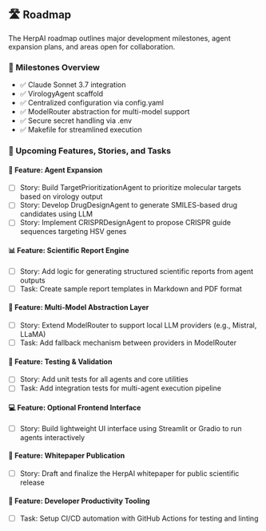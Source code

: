 ## 🛣 Roadmap

The HerpAI roadmap outlines major development milestones, agent expansion plans, and areas open for collaboration.

### 🔖 Milestones Overview

- ✅ Claude Sonnet 3.7 integration
- ✅ VirologyAgent scaffold
- ✅ Centralized configuration via config.yaml
- ✅ ModelRouter abstraction for multi-model support
- ✅ Secure secret handling via .env
- ✅ Makefile for streamlined execution

### 📌 Upcoming Features, Stories, and Tasks

#### 🚀 Feature: Agent Expansion
- [ ] Story: Build TargetPrioritizationAgent to prioritize molecular targets based on virology output
- [ ] Story: Develop DrugDesignAgent to generate SMILES-based drug candidates using LLM
- [ ] Story: Implement CRISPRDesignAgent to propose CRISPR guide sequences targeting HSV genes

#### 📊 Feature: Scientific Report Engine
- [ ] Story: Add logic for generating structured scientific reports from agent outputs
- [ ] Task: Create sample report templates in Markdown and PDF format

#### 🧠 Feature: Multi-Model Abstraction Layer
- [ ] Story: Extend ModelRouter to support local LLM providers (e.g., Mistral, LLaMA)
- [ ] Task: Add fallback mechanism between providers in ModelRouter

#### 🧪 Feature: Testing & Validation
- [ ] Story: Add unit tests for all agents and core utilities
- [ ] Task: Add integration tests for multi-agent execution pipeline

#### 💻 Feature: Optional Frontend Interface
- [ ] Story: Build lightweight UI interface using Streamlit or Gradio to run agents interactively

#### 📄 Feature: Whitepaper Publication
- [ ] Story: Draft and finalize the HerpAI whitepaper for public scientific release

#### 🔧 Feature: Developer Productivity Tooling
- [ ] Task: Setup CI/CD automation with GitHub Actions for testing and linting
